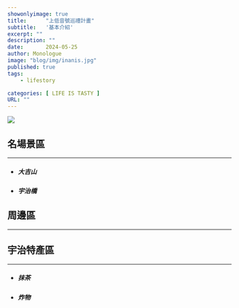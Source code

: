 ```yaml
---
showonlyimage: true
title:      "上低音號巡禮計畫"
subtitle:   '基本介紹'
excerpt: ""
description: ""
date:       2024-05-25
author: Monologue    
image: "blog/img/inanis.jpg"
published: true 
tags:
    - lifestory

categories: [ LIFE IS TASTY ]
URL: ""
---
```

![](/blog/ufo/1.jpg) 
## 名場景區
***
* ##### 大吉山
* ##### 宇治橋

## 周邊區
***
## 宇治特產區
***
* ##### 抹茶
* ##### 炸物
##### 
<!--more-->
